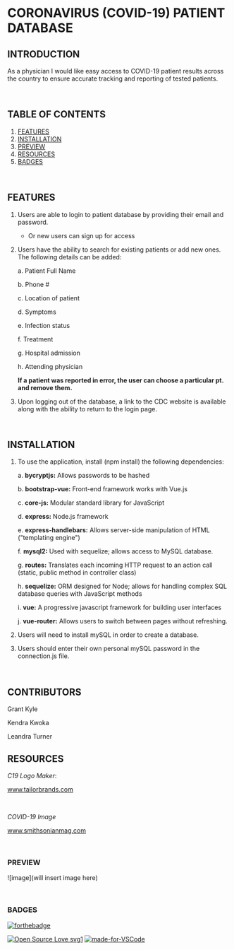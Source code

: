 
# CORONAVIRUS (COVID-19) PATIENT DATABASE


## INTRODUCTION

As a physician I would like easy access to COVID-19 patient results across the country to ensure accurate tracking and reporting of tested patients.

<br>

## TABLE OF CONTENTS

1. [FEATURES](#features)
2. [INSTALLATION](#installation)
3. [PREVIEW](#preview)
4. [RESOURCES](#resources)
5. [BADGES](#badges)

<br>


## FEATURES

1. Users are able to login to patient database by providing their email and password.
    * Or new users can sign up for access

2. Users have the ability to search for existing patients or add new ones.
   The following details can be added: 

    a. Patient Full Name

    b. Phone #

    c. Location of patient

    d. Symptoms

    e. Infection status

    f. Treatment

    g. Hospital admission

    h. Attending physician 

    **If a patient was reported in error, the user can choose a particular pt. and remove them.**


3. Upon logging out of the database, a link to the CDC website is available along with the ability to return to the login page.

<br>

## INSTALLATION

1. To use the application, install (npm install) the following dependencies:

    a. **bycryptjs:** Allows passwords to be hashed

    b.  **bootstrap-vue:** Front-end framework works with Vue.js

    c.  **core-js:** Modular standard library for JavaScript

    d.  **express:** Node.js framework
    
    e.  **express-handlebars:** Allows server-side manipulation of HTML ("templating engine")

    f. **mysql2:** Used with sequelize; allows access to MySQL database.

    g. **routes:** Translates each incoming HTTP request to an action call (static, public method in controller class)

    h.  **sequelize:** ORM designed for Node; allows for handling complex SQL database queries with JavaScript methods

    i.  **vue:** A progressive javascript framework for building user interfaces

    j. **vue-router:** Allows users to switch between pages without refreshing.

2. Users will need to install mySQL in order to create a database.

3. Users should enter their own personal mySQL password in the connection.js file. 

<br>

## CONTRIBUTORS

Grant Kyle

Kendra Kwoka

Leandra Turner


## RESOURCES

*C19 Logo Maker*: 

www.tailorbrands.com

<br>

*COVID-19 Image*

www.smithsonianmag.com



<br>

### PREVIEW

![image](will insert image here)

<br>

### BADGES


[![forthebadge](https://forthebadge.com/images/badges/check-it-out.svg)](https://fast-wildwood-12677.herokuapp.com/)

[![Open Source Love svg1](https://badges.frapsoft.com/os/v1/open-source.svg?v=103)](https://github.com/ellerbrock/open-source-badges/)
[![made-for-VSCode](https://img.shields.io/badge/Made%20for-VSCode-1f425f.svg)](https://code.visualstudio.com/)

